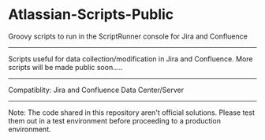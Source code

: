 # Atlassian-Scripts-Public
Groovy scripts to run in the ScriptRunner console for Jira and Confluence
**************************
Scripts useful for data collection/modification in Jira and Confluence.
More scripts will be made public soon.....
**************************
Compatiblity: Jira and Confluence Data Center/Server
**************************
Note: The code shared in this repository aren't official solutions. 
Please test them out in a test environment before proceeding to a production environment.
